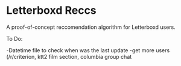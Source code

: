 # Letterboxd Reccs

A proof-of-concept reccomendation algorithm for Letterboxd users.

To Do:

-Datetime file to check when was the last update
-get more users (/r/criterion, ktt2 film section, columbia group chat

